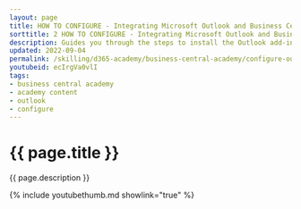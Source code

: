 ```yaml
---
layout: page
title: HOW TO CONFIGURE - Integrating Microsoft Outlook and Business Central
sorttitle: 2 HOW TO CONFIGURE - Integrating Microsoft Outlook and Business Central
description: Guides you through the steps to install the Outlook add-in to allow you to take advantage of the ability to manage business interactions with customers and vendors directly in Microsoft Outlook. 
updated: 2022-09-04
permalink: /skilling/d365-academy/business-central-academy/configure-outlook
youtubeid: ecIrgVa0vlI
tags: 
- business central academy
- academy content
- outlook
- configure
---
```


# {{ page.title }}

{{ page.description }}

{% include youtubethumb.md showlink="true" %}